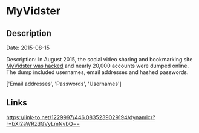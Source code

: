 # MyVidster

## Description

Date: 2015-08-15

Description:
In August 2015, the social video sharing and bookmarking site <a href="https://www.reddit.com/r/pwned/comments/3h4tud/myvidstercom_hacked_1_million_member_database/" target="_blank" rel="noopener">MyVidster was hacked</a> and nearly 20,000 accounts were dumped online. The dump included usernames, email addresses and hashed passwords.


['Email addresses', 'Passwords', 'Usernames']

## Links

https://link-to.net/1229997/446.0835239029194/dynamic/?r=bXl2aWRzdGVyLmNvbQ==